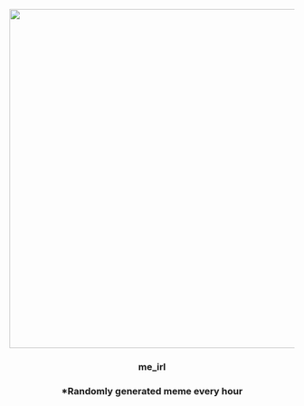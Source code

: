 <p align="center">
        <img src="https://i.redd.it/vxi5xgvrt52a1.png" width="600" height="600">
        </p>
        <h3 align="center">me_irl</h3>
        <h3 align="center">*Randomly generated meme every hour</h3>
    